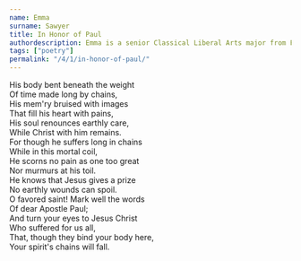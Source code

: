 ```yaml
---
name: Emma
surname: Sawyer
title: In Honor of Paul
authordescription: Emma is a senior Classical Liberal Arts major from Florida.
tags: ["poetry"]
permalink: "/4/1/in-honor-of-paul/"
---
```

His body bent beneath the weight\
Of time made long by chains,\
His mem'ry bruised with images\
That fill his heart with pains,\
His soul renounces earthly care,\
While Christ with him remains.\
For though he suffers long in chains\
While in this mortal coil,\
He scorns no pain as one too great\
Nor murmurs at his toil.\
He knows that Jesus gives a prize\
No earthly wounds can spoil.\
O favored saint! Mark well the words\
Of dear Apostle Paul;\
And turn your eyes to Jesus Christ\
Who suffered for us all,\
That, though they bind your body here,\
Your spirit's chains will fall.